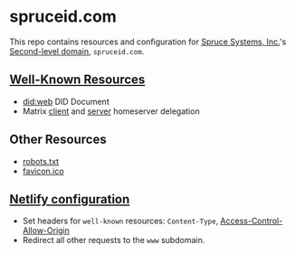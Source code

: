 # spruceid.com

This repo contains resources and configuration for [Spruce Systems, Inc.][]'s [Second-level domain][], `spruceid.com`.

## [Well-Known Resources][rfc8615]
- [did:web][] DID Document
- Matrix [client][matrix-client] and [server][matrix-server] homeserver delegation

## Other Resources
- [robots.txt](http://www.robotstxt.org)
- [favicon.ico](https://en.wikipedia.org/wiki/Favicon)

## [Netlify configuration][]
- Set headers for `well-known` resources: `Content-Type`, [Access-Control-Allow-Origin][]
- Redirect all other requests to the `www` subdomain.

[Access-Control-Allow-Origin]: https://developer.mozilla.org/en-US/docs/Web/HTTP/Headers/Access-Control-Allow-Origin
[Spruce Systems, Inc.]: https://www.spruceid.com/
[Second-level domain]: https://en.wikipedia.org/wiki/Second-level_domain
[Netlify configuration]: https://docs.netlify.com/configure-builds/file-based-configuration/
[matrix-server]: https://matrix.org/docs/spec/server_server/r0.1.4#get-well-known-matrix-server
[matrix-client]: https://matrix.org/docs/spec/client_server/r0.6.1#get-well-known-matrix-client
[did:web]: https://w3c-ccg.github.io/did-method-web/
[rfc8615]: https://tools.ietf.org/html/rfc8615
